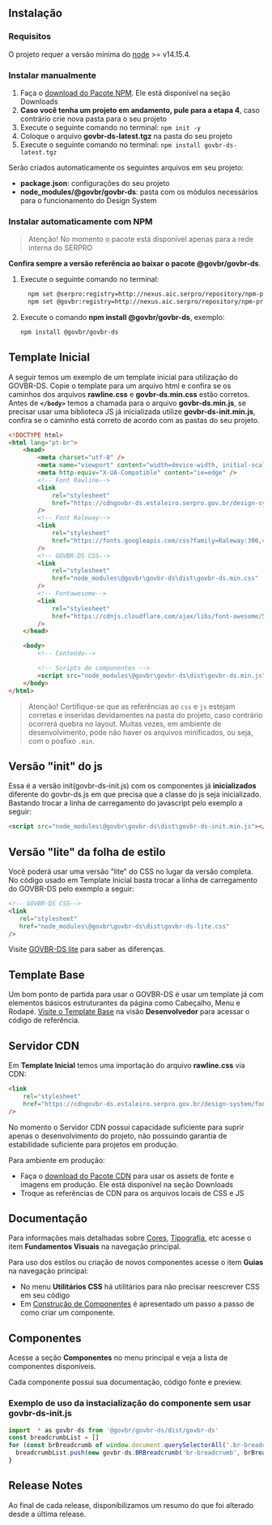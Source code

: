 [version]: # '2.4.1'

## Instalação

### Requisitos

O projeto requer a versão mínima do [node](https://nodejs.org/) >= v14.15.4.

### Instalar manualmente

1. Faça o [download do Pacote NPM](/assets/design-system/assets/npm-package/govbr-ds-latest.tgz). Ele está disponível na seção Downloads
2. **Caso você tenha um projeto em andamento, pule para a etapa 4**, caso contrário crie nova pasta para o seu projeto
3. Execute o seguinte comando no terminal: `npm init -y`
4. Coloque o arquivo **govbr-ds-latest.tgz** na pasta do seu projeto
5. Execute o seguinte comando no terminal: `npm install govbr-ds-latest.tgz`

Serão criados automaticamente os seguintes arquivos em seu projeto:

-   **package.json**: configurações do seu projeto
-   **node_modules/@govbr/govbr-ds**: pasta com os módulos necessários para o funcionamento do Design System

### Instalar automaticamente com NPM

> Atenção! No momento o pacote está disponível apenas para a rede interna do SERPRO

**Confira sempre a versão referência ao baixar o pacote @govbr/govbr-ds**.

1. Execute o seguinte comando no terminal:

    ```bash
      npm set @serpro:registry=http://nexus.aic.serpro/repository/npm-private/
      npm set @govbr:registry=http://nexus.aic.serpro/repository/npm-private/
    ```

1. Execute o comando **npm install @govbr/govbr-ds**, exemplo:

    ```bash
    npm install @govbr/govbr-ds
    ```

## Template Inicial

A seguir temos um exemplo de um template inicial para utilização do GOVBR-DS. Copie o template para um arquivo html e confira se os caminhos dos arquivos **rawline.css** e **govbr-ds.min.css** estão corretos. Antes de **`</body>`** temos a chamada para o arquivo **govbr-ds.min.js**, se precisar usar uma biblioteca JS já inicializada utilize **govbr-ds-init.min.js**, confira se o caminho está correto de acordo com as pastas do seu projeto.

```html
<!DOCTYPE html>
<html lang="pt-br">
    <head>
        <meta charset="utf-8" />
        <meta name="viewport" content="width=device-width, initial-scale=1" />
        <meta http-equiv="X-UA-Compatible" content="ie=edge" />
        <!-- Font Rawline-->
        <link
            rel="stylesheet"
            href="https://cdngovbr-ds.estaleiro.serpro.gov.br/design-system/fonts/rawline/css/rawline.css"
        />
        <!-- Font Raleway-->
        <link
            rel="stylesheet"
            href="https://fonts.googleapis.com/css?family=Raleway:300,400,500,600,700,800,900&amp;display=swap"
        />
        <!-- GOVBR-DS CSS-->
        <link
            rel="stylesheet"
            href="node_modules\@govbr\govbr-ds\dist\govbr-ds.min.css"
        />
        <!-- Fontawesome-->
        <link
            rel="stylesheet"
            href="https://cdnjs.cloudflare.com/ajax/libs/font-awesome/5.11.2/css/all.min.css"
        />
    </head>

    <body>
        <!-- Conteúdo-->

        <!-- Scripts de componentes -->
        <script src="node_modules\@govbr\govbr-ds\dist\govbr-ds.min.js"></script>
    </body>
</html>
```

> Atenção! Certifique-se que as referências ao `css` e `js` estejam corretas e inseridas devidamentes na pasta do projeto, caso contrário ocorrerá quebra no layout. Muitas vezes, em ambiente de desenvolvimento, pode não haver os arquivos minificados, ou seja, com o posfixo `.min`.

## Versão "init" do js

Essa é a versão init(govbr-ds-init.js) com os componentes já **inicializados** diferente do govbr-ds.js em que precisa que a classe do js seja inicializado. Bastando trocar a linha de carregamento do javascript pelo exemplo a seguir:

```html
<script src="node_modules\@govbr\govbr-ds\dist\govbr-ds-init.min.js"></script>
```

## Versão "lite" da folha de estilo

Você poderá usar uma versão "lite" do CSS no lugar da versão completa. No código usado em Template Inicial basta trocar a linha de carregamento do GOVBR-DS pelo exemplo a seguir:

```html
<!-- GOVBR-DS CSS-->
<link
   rel="stylesheet"
   href="node_modules\@govbr\govbr-ds\dist\govbr-ds-lite.css"
/>
```

Visite [GOVBR-DS lite](introducao/govbr-ds-lite) para saber as diferenças.

## Template Base

Um bom ponto de partida para usar o GOVBR-DS é usar um template já com elementos básicos estruturantes da página como Cabeçalho, Menu e Rodapé. [Visite o Template Base](templates/base) na visão **Desenvolvedor** para acessar o código de referência.

## Servidor CDN

Em **Template Inicial** temos uma importação do arquivo **rawline.css** via CDN:

```html
<link
    rel="stylesheet"
    href="https://cdngovbr-ds.estaleiro.serpro.gov.br/design-system/fonts/rawline/css/rawline.css"
/>
```

No momento o Servidor CDN possui capacidade suficiente para suprir apenas o desenvolvimento do projeto, não possuindo garantia de estabilidade suficiente para projetos em produção.

Para ambiente em produção:

-   Faça o [download do Pacote CDN](https://serprodrive.serpro.gov.br/s/dLZJm9soLLiPzzg) para usar os assets de fonte e imagens em produção. Ele está disponível na seção Downloads
-   Troque as referências de CDN para os arquivos locais de CSS e JS

## Documentação

Para informações mais detalhadas sobre [Cores](/fundamentos-visuais/cores), [Tipografia](/fundamentos-visuais/tipografia), etc acesse o item **Fundamentos Visuais** na navegação principal.

Para uso dos estilos ou criação de novos componentes acesse o item **Guias** na navegação principal:

-   No menu **Utilitários CSS** há utilitários para não precisar reescrever CSS em seu código
-   Em [Construção de Componentes](/guias/construcao-de-componentes) é apresentado um passo a passo de como criar um componente.

## Componentes

Acesse a seção **Componentes** no menu principal e veja a lista de componentes disponíveis.

Cada componente possui sua documentação, código fonte e preview.

### Exemplo de uso da instacialização do componente sem usar **govbr-ds-init.js**

```javascript
import  * as govbr-ds from '@govbr/govbr-ds/dist/govbr-ds'
const breadcrumbList = []
for (const brBreadcrumb of window.document.querySelectorAll('.br-breadcrumb')) {
  breadcrumbList.push(new govbr-ds.BRBreadcrumb('br-breadcrumb', brBreadcrumb))
}
```

## Release Notes

Ao final de cada release, disponibilizamos um resumo do que foi alterado desde a última release.
